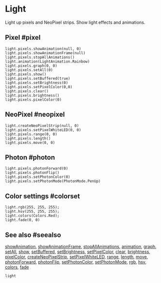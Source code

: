 # Light

Light up pixels and NeoPixel strips. Show light effects and animations.

## Pixel #pixel

```cards
light.pixels.showAnimation(null, 0)
light.pixels.showAnimationFrame(null)
light.pixels.stopAllAnimations()
light.animation(LightAnimation.Rainbow)
light.pixels.graph(0, 0)
light.pixels.setAll(0)
light.pixels.show()
light.pixels.setBuffered(true)
light.pixels.setBrightness(0)
light.pixels.setPixelColor(0,0)
light.pixels.clear()
light.pixels.brightness()
light.pixels.pixelColor(0)
```
## NeoPixel #neopixel

```cards
light.createNeoPixelStrip(null, 0)
light.pixels.setPixelWhiteLED(0, 0)
light.pixels.range(0, 0)
light.pixels.length()
light.pixels.move(0, 0)
```
## Photon #photon

```cards
light.pixels.photonForward(0)
light.pixels.photonFlip()
light.pixels.setPhotonColor(0)
light.pixels.setPhotonMode(PhotonMode.PenUp)
```
## Color settings #colorset

```cards
light.rgb(255, 255, 255);
light.hsv(255, 255, 255);
light.colors(Colors.Red);
light.fade(0, 0)
```
## See also #seealso

[showAnimation](/reference/light/show-animation), [showAnimationFrame](/reference/light/show-animation-frame),
[stopAllAnimations](/reference/light/stop-all-animations), [animation](/reference/light/animation),
[graph](/reference/light/graph), [setAll](/reference/light/set-all),
[show](/reference/light/show), [setBuffered](/reference/light/set-buffered), 
[setBrightness](/reference/light/set-brightness),
[setPixelColor](/reference/light/set-pixel-color), [clear](/reference/light/clear),
[brightness](/reference/light/brightness), [pixelColor](/reference/light/pixel-color),
[createNeoPixelStrip](/reference/light/create-neo-pixel-strip), [setPixelWhiteLED](/reference/light/set-pixel-white-led),
[range](/reference/light/range), [length](/reference/light/length),
[move](/reference/light/move), [photonForward](/reference/light/photon-forward),
[photonFlip](/reference/light/photon-flip), [setPhotonColor](/reference/light/set-photon-color),
[setPhotonMode](/reference/light/set-photon-mode), [rgb](/reference/light/rgb),
[hsv](/reference/light/hsv), [colors](/reference/light/colors),
[fade](/reference/light/fade)

```package
light
```
